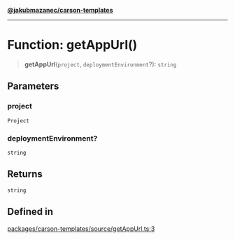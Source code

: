 [**@jakubmazanec/carson-templates**](../README.md)

---

# Function: getAppUrl()

> **getAppUrl**(`project`, `deploymentEnvironment`?): `string`

## Parameters

### project

`Project`

### deploymentEnvironment?

`string`

## Returns

`string`

## Defined in

[packages/carson-templates/source/getAppUrl.ts:3](https://github.com/jakubmazanec/tools/blob/077fa4993ebe623b1c463499cc41912353ae6eb1/packages/carson-templates/source/getAppUrl.ts#L3)
